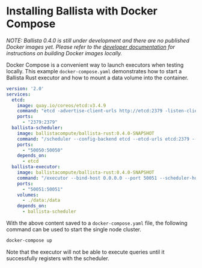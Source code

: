 # Installing Ballista with Docker Compose

*NOTE: Ballista 0.4.0 is still under development and there are no published Docker images yet. Please refer to the
[developer documentation](https://github.com/ballista-compute/ballista/tree/main/docs) for instructions on building 
Docker images locally.*

Docker Compose is a convenient way to launch executors when testing locally. This example `docker-compose.yaml` 
demonstrates how to start a Ballista Rust executor and how to mount a data volume into the container.

```yaml
version: '2.0'
services:
  etcd:
    image: quay.io/coreos/etcd:v3.4.9
    command: "etcd -advertise-client-urls http://etcd:2379 -listen-client-urls http://0.0.0.0:2379"
    ports:
      - "2379:2379"
  ballista-scheduler:
    image: ballistacompute/ballista-rust:0.4.0-SNAPSHOT
    command: "/scheduler --config-backend etcd --etcd-urls etcd:2379 --bind-host 0.0.0.0 --port 50050"
    ports:
      - "50050:50050"
    depends_on:
      - etcd
  ballista-executor:
    image: ballistacompute/ballista-rust:0.4.0-SNAPSHOT
    command: "/executor --bind-host 0.0.0.0 --port 50051 --scheduler-host ballista-scheduler"
    ports:
      - "50051:50051"
    volumes:
      - ./data:/data
    depends_on:
      - ballista-scheduler
```

With the above content saved to a `docker-compose.yaml` file, the following command can be used to start the single node 
cluster.

```bash
docker-compose up
```

Note that the executor will not be able to execute queries until it successfully registers with the scheduler.


